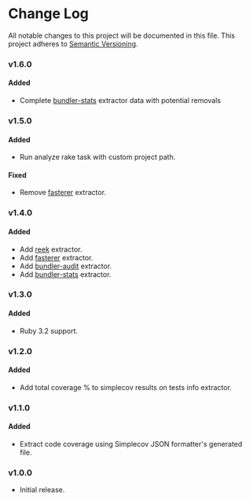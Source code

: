 # Change Log
All notable changes to this project will be documented in this file.
This project adheres to [Semantic Versioning](http://semver.org/).

### v1.6.0
#### Added
* Complete [bundler-stats](https://github.com/jmmastey/bundler-stats) extractor data with potential removals

### v1.5.0
#### Added

* Run analyze rake task with custom project path.
#### Fixed

* Remove [fasterer](https://github.com/DamirSvrtan/fasterer) extractor.
### v1.4.0
#### Added

* Add [reek](https://github.com/troessner/reek) extractor.
* Add [fasterer](https://github.com/DamirSvrtan/fasterer) extractor.
* Add [bundler-audit](https://github.com/rubysec/bundler-audit) extractor.
* Add [bundler-stats](https://github.com/jmmastey/bundler-stats) extractor.

### v1.3.0

#### Added

* Ruby 3.2 support.

### v1.2.0

#### Added

* Add total coverage % to simplecov results on tests info extractor.

### v1.1.0

#### Added

* Extract code coverage using Simplecov JSON formatter's generated file.

### v1.0.0

* Initial release.
